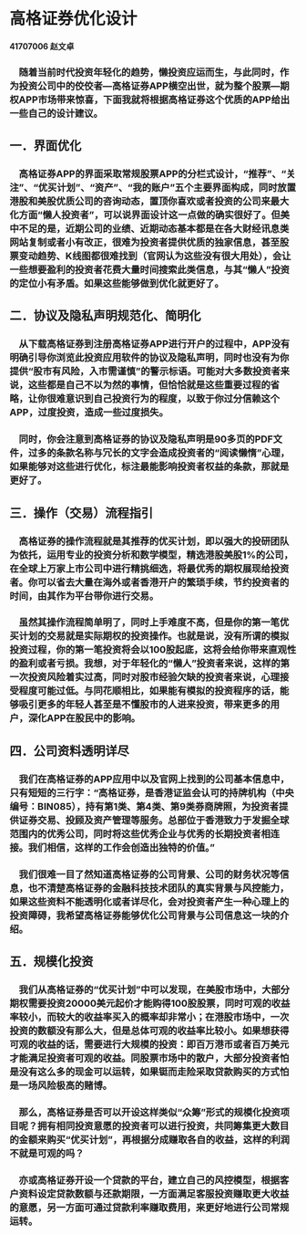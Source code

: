 # 高格证券优化设计
#### 41707006	赵文卓
### &ensp;&ensp;随着当前时代投资年轻化的趋势，懒投资应运而生，与此同时，作为投资公司中的佼佼者—高格证券APP横空出世，就为整个股票—期权APP市场带来惊喜，下面我就将根据高格证券这个优质的APP给出一些自己的设计建议。
## 一．界面优化
### &ensp;&ensp;高格证券APP的界面采取常规股票APP的分栏式设计，“推荐”、“关注”、“优买计划”、“资产”、“我的账户”五个主要界面构成，同时放置港股和美股优质公司的咨询动态，置顶你喜欢或者投资的公司来最大化方面“懒人投资者”，可以说界面设计这一点做的确实很好了。但美中不足的是，近期公司的业绩、近期动态基本都是在各大财经讯息类网站复制或者小有改正，很难为投资者提供优质的独家信息，甚至股票变动趋势、K线图都很难找到（官网认为这些没有很大用处），会让一些想要盈利的投资者花费大量时间搜索此类信息，与其“懒人”投资的定位小有矛盾。如果这些能够做到优化就更好了。
## 二．协议及隐私声明规范化、简明化
### &ensp;&ensp;从下载高格证券到注册高格证券APP进行开户的过程中，APP没有明确引导你浏览此投资应用软件的协议及隐私声明，同时也没有为你提供“股市有风险，入市需谨慎”的警示标语。可能对大多数投资者来说，这些都是自己不以为然的事情，但恰恰就是这些重要过程的省略，让你很难意识到自己投资行为的程度，以致于你过分信赖这个APP，过度投资，造成一些过度损失。
### &ensp;&ensp;同时，你会注意到高格证券的协议及隐私声明是90多页的PDF文件，过多的条款名称与冗长的文字会造成投资者的“阅读懒惰”心理，如果能够对这些进行优化，标注最能影响投资者权益的条款，那就是更好了。
## 三．操作（交易）流程指引
### &ensp;&ensp;高格证券的操作流程就是其推荐的优买计划，即以强大的投研团队为依托，运用专业的投资分析和数学模型，精选港股美股1%的公司，在全球上万家上市公司中进行精挑细选，将最优秀的期权展现给投资者。你可以省去大量在海外或者香港开户的繁琐手续，节约投资者的时间，由其作为平台带你进行交易。
### &ensp;&ensp;虽然其操作流程简单明了，同时上手难度不高，但是你的第一笔优买计划的交易就是实际期权的投资操作。也就是说，没有所谓的模拟投资过程，你的第一笔投资将会以100股起底，这将会给你带来直观性的盈利或者亏损。我想，对于年轻化的“懒人”投资者来说，这样的第一次投资风险着实过高，同时对股市经验欠缺的投资者来说，心理接受程度可能过低。与同花顺相比，如果能有模拟的投资程序的话，能够吸引更多的年轻人甚至是不懂股市的人进来投资，带来更多的用户，深化APP在股民中的影响。
## 四．公司资料透明详尽
### &ensp;&ensp;我们在高格证券的APP应用中以及官网上找到的公司基本信息中，只有短短的三行字：“高格证券，是香港证监会认可的持牌机构（中央编号：BIN085），持有第1类、第4类、第9类券商牌照，为投资者提供证券交易、投顾及资产管理等服务。总部位于香港致力于发掘全球范围内的优秀公司，同时将这些优秀企业与优秀的长期投资者相连接。我们相信，这样的工作会创造出独特的价值。”
### &ensp;&ensp;我们很难一目了然知道高格证券的公司背景、公司的财务状况等信息，也不清楚高格证券的金融科技技术团队的真实背景与风控能力，如果这些资料不能透明化或者详尽化，会对投资者产生一种心理上的投资障碍，我希望高格证券能够优化公司背景与公司信息这一块的介绍。
## 五．规模化投资
### &ensp;&ensp;我们从高格证券的“优买计划”中可以发现，在美股市场中，大部分期权需要投资20000美元起价才能购得100股股票，同时可观的收益率较小，而较大的收益率买入的概率却非常小；在港股市场中，一次投资的数额没有那么大，但是总体可观的收益率比较小。如果想获得可观的收益的话，需要进行大规模的投资：即百万港币或者百万美元才能满足投资者可观的收益。同股票市场中的散户，大部分投资者怕是没有这么多的现金可以运转，如果铤而走险采取贷款购买的方式怕是一场风险极高的赌博。
### &ensp;&ensp;那么，高格证券是否可以开设这样类似“众筹”形式的规模化投资项目呢？拥有相同投资意愿的投资者可以进行投资，共同筹集更大数目的金额来购买“优买计划”，再根据分成赚取各自的收益，这样的利润不就是可观的吗？
### &ensp;&ensp;亦或高格证券开设一个贷款的平台，建立自己的风控模型，根据客户资料设定贷款数额与还款期限，一方面满足客服投资赚取更大收益的意愿，另一方面可通过贷款利率赚取费用，来更好地进行公司常规运转。

